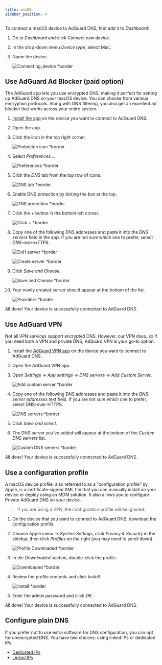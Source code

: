 ```yaml
---
title: macOS
sidebar_position: 4
---
```


To connect a macOS device to AdGuard DNS, first add it to *Dashboard*:

1. Go to *Dashboard* and click *Connect new device*.
1. In the drop-down menu *Device type*, select Mac.
1. Name the device.

    ![Connecting_device *border](https://cdn.adtidy.org/content/kb/dns/private/new_dns/connect/mac_ab/choose_mac.png)

## Use AdGuard Ad Blocker (paid option)

The AdGuard app lets you use encrypted DNS, making it perfect for setting up AdGuard DNS on your macOS device. You can choose from various encryption protocols. Along with DNS filtering, you also get an excellent ad blocker that works across your entire system.

1. [Install the app](https://adguard.com/adguard-mac/overview.html) on the device you want to connect to AdGuard DNS.
1. Open the app.
1. Click the icon in the top right corner.

    ![Protection icon *border](https://cdn.adtidy.org/content/kb/dns/private/new_dns/connect/mac_ab/mac_step3.png)

1. Select *Preferences...*.

    ![Preferences *border](https://cdn.adtidy.org/content/kb/dns/private/new_dns/connect/mac_ab/mac_step4.png)

1. Click the *DNS* tab from the top row of icons.

    ![DNS tab *border](https://cdn.adtidy.org/content/kb/dns/private/new_dns/connect/mac_ab/mac_step5.png)

1. Enable DNS protection by ticking the box at the top.

    ![DNS protection *border](https://cdn.adtidy.org/content/kb/dns/private/new_dns/connect/mac_ab/mac_step6.png)

1. Click the *+* button in the bottom left corner.

    ![Click + *border](https://cdn.adtidy.org/content/kb/dns/private/new_dns/connect/mac_ab/mac_step7.png)

1. Copy one of the following DNS addresses and paste it into the *DNS servers* field in the app. If you are not sure which one to prefer, select *DNS-over-HTTPS*.

    ![DoH server *border](https://cdn.adtidy.org/content/kb/dns/private/new_dns/connect/mac_ab/mac_step8_1.png)

    ![Create server *border](https://cdn.adtidy.org/content/kb/dns/private/new_dns/connect/mac_ab/mac_step8_2.png)

1. Click *Save and Choose*.

    ![Save and Choose *border](https://cdn.adtidy.org/content/kb/dns/private/new_dns/connect/mac_ab/mac_step9.png)

1. Your newly created server should appear at the bottom of the list.

    ![Providers *border](https://cdn.adtidy.org/content/kb/dns/private/new_dns/connect/mac_ab/mac_step10.png)

All done! Your device is successfully connected to AdGuard DNS.

## Use AdGuard VPN

Not all VPN services support encrypted DNS. However, our VPN does, so if you need both a VPN and private DNS, AdGuard VPN is your go-to option.

1. Install the [AdGuard VPN app](https://adguard-vpn.com/mac/overview.html) on the device you want to connect to AdGuard DNS.
1. Open the AdGuard VPN app.
1. Open *Settings* → *App settings* → *DNS servers* → *Add Custom Server*.

    ![Add custom server *border](https://cdn.adtidy.org/content/kb/dns/private/new_dns/connect/mac_vpn/mac_step3.png)

1. Copy one of the following DNS addresses and paste it into the *DNS server addresses* text field. If you are not sure which one to prefer, select DNS-over-HTTPS.

    ![DNS servers *border](https://cdn.adtidy.org/content/kb/dns/private/new_dns/connect/mac_vpn/mac_step4.png)

1. Click *Save and select*.
1. The DNS server you’ve added will appear at the bottom of the *Custom DNS servers* list.

    ![Custom DNS servers *border](https://cdn.adtidy.org/content/kb/dns/private/new_dns/connect/mac_vpn/mac_step6.png)

All done! Your device is successfully connected to AdGuard DNS.

## Use a configuration profile

A macOS device profile, also referred to as a "configuration profile" by Apple, is a certificate-signed XML file that you can manually install on your device or deploy using an MDM solution. It also allows you to configure Private AdGuard DNS on your device.

> If you are using a VPN, the configuration profile will be ignored.

1. On the device that you want to connect to AdGuard DNS, download the configuration profile.
1. Choose Apple menu → *System Settings*, click *Privacy & Security* in the sidebar, then click *Profiles* on the right (you may need to scroll down).

    ![Profile Downloaded *border](https://cdn.adtidy.org/content/kb/dns/private/new_dns/connect/mac_profile/mac_step2.png)

1. In the *Downloaded* section, double-click the profile.

    ![Downloaded *border](https://cdn.adtidy.org/content/kb/dns/private/new_dns/connect/mac_profile/mac_step3.png)

1. Review the profile contents and click *Install*.

    ![Install *border](https://cdn.adtidy.org/content/kb/dns/private/new_dns/connect/mac_profile/mac_step4.png)

1. Enter the admin password and click *OK*.

All done! Your device is successfully connected to AdGuard DNS.

## Configure plain DNS

If you prefer not to use extra software for DNS configuration, you can opt for unencrypted DNS. You have two choices: using linked IPs or dedicated IPs.

- [Dedicated IPs](/private-dns/connect-devices/other-options/dedicated-ip.md)
- [Linked IPs](/private-dns/connect-devices/other-options/linked-ip.md)
